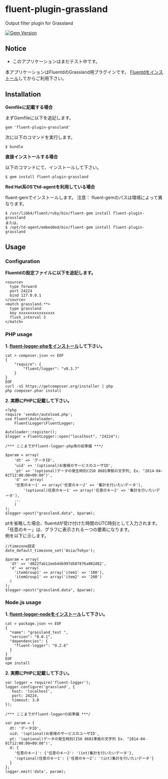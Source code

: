 # fluent-plugin-grassland

Output filter plugin for Grassland

[![Gem Version](https://badge.fury.io/rb/fluent-plugin-grassland.svg)](http://badge.fury.io/rb/fluent-plugin-grassland)

## Notice
* このアプリケーションはまだテスト中です。

本アプリケーションはFluentdのGrassland用プラグインです。
[Fluentdをインストール](http://docs.fluentd.org/categories/installation)してからご利用下さい。

## Installation

__Gemfileに記載する場合__

まずGemfileに以下を追記します。

    gem 'fluent-plugin-grassland'

次に以下のコマンドを実行します。

    $ bundle

__直接インストールする場合__

以下のコマンドにて、インストールして下さい。

    $ gem install fluent-plugin-grassland

__Red Hat系OSでtd-agentを利用している場合__

fluent-gemでインストールします。
注意： fluent-gemのパスは環境によって異なります。

    $ /usr/lib64/fluent/ruby/bin/fluent-gem install fluent-plugin-grassland
    または、
    $ /opt/td-agent/embedded/bin/fluent-gem install fluent-plugin-grassland

## Usage

### Configuration

__Fluentdの設定ファイルに以下を追記します。__
```
<source>
  type forward
  port 24224
  bind 127.0.0.1
</source>
<match grassland.**>
  type grassland
  key xxxxxxxxxxxxxxxx
  flush_interval 3
</match>
```


### PHP usage

__1. [fluent-logger-phpをインストール](https://github.com/fluent/fluent-logger-php)して下さい。__
```
cat > composer.json << EOF
{
    "require": {
        "fluent/logger": "v0.3.7"
    }
}
EOF
curl -sS https://getcomposer.org/installer | php
php composer.phar install
```

__2. 実際にPHPに記載して下さい。__
```
<?php
require 'vendor/autoload.php';
use Fluent\Autoloader,
    Fluent\Logger\FluentLogger;

Autoloader::register();
$logger = FluentLogger::open("localhost", "24224");

/*** ここまでがfluent-logger-php用の前準備 ***/

$param = array(
	'dt' => 'データID',
	'uid' => '(optional)お客様のサービスのユーザID',
	'pt' => '(optional)データの発生時刻(ISO 8601準拠の文字列, Ex. "2014-04-01T12:00:00+09:00")',
	'd' => array(
    '任意のキー1' => array('任意のキー2' => '集計を行いたいデータ'),
		'(optional)任意のキー1' => array('任意のキー2' => '集計を行いたいデータ'),
    ...
	)
);
$logger->post("grassland.data", $param);
```

ptを省略した場合、fluentdが受け付けた時間のUTC時刻として入力されます。  
「任意のキー」は、グラフに表示される一つの要素になります。  
例を以下に示します。  

```
//timezone設定
date_default_timezone_set('Asia/Tokyo');

$param = array(
  'dt' => 'd822fab12eeb4db997db87876a082d82',
  'd' => array(
    'itemGroup1' => array('item1' => '100'),
    'itemGroup1' => array('item2' => '200')
  )
);
$logger->post("grassland.data", $param);
```

### Node.js usage

__1. [fluent-logger-nodeをインストール](https://github.com/fluent/fluent-logger-node)して下さい。__
```
cat > package.json << EOF
{
  "name": "grassland_test ",
  "version": "0.0.1",
  "dependencies": {
    "fluent-logger": "0.2.6"
  }
}
EOF
npm install
```

__2. 実際にPHPに記載して下さい。__
```
var logger = require('fluent-logger');
logger.configure('grassland', {
   host: 'localhost',
   port: 24224,
   timeout: 3.0
});

/*** ここまでがfluent-loggerの前準備 ***/

var param = {
  dt: 'データID',
  uid: '(optional)お客様のサービスのユーザID',
  pt: '(optional)データの発生時刻(ISO 8601準拠の文字列 Ex. "2014-04-01T12:00:00+09:00")',
  d: {
    '任意のキー1': {'任意のキー2': '(int)集計を行いたいデータ'},
    '(optional)任意のキー1': {'任意のキー2': '(int)集計を行いたいデータ'}
  }
};
logger.emit('data', param);
```